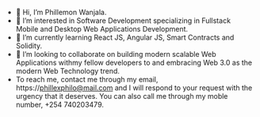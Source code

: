- 👋 Hi, I’m Phillemon Wanjala.
- 👀 I’m interested in Software Development specializing in Fullstack Mobile and Desktop Web Applications Development.
- 🌱 I’m currently learning React JS, Angular JS, Smart Contracts and Solidity.
- 💞️ I’m looking to collaborate on building modern scalable Web Applications withmy fellow developers to and embracing Web 3.0 as the modern Web Technology trend.
- To reach me, contact me through my email, https://phillexphilo@mail.com and I will respond to your request with the urgency that it deserves. You can also call me through my moble number, +254 740203479.
<!---
Phillemon-W/Phillemon-W is a ✨ special ✨ repository because its `README.md` (this file) appears on your GitHub profile.
You can click the Preview link to take a look at your changes.
--->

